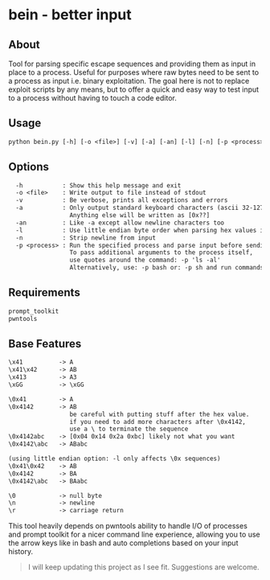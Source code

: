 # bein - better input

## About

Tool for parsing specific escape sequences and providing them as input in place to a process.
Useful for purposes where raw bytes need to be sent to a process as input i.e. binary exploitation.
The goal here is not to replace exploit scripts by any means, but to offer a quick and easy way to
test input to a process without having to touch a code editor.

## Usage

```txt
python bein.py [-h] [-o <file>] [-v] [-a] [-an] [-l] [-n] [-p <process>]
```

## Options

```txt
  -h           : Show this help message and exit
  -o <file>    : Write output to file instead of stdout
  -v           : Be verbose, prints all exceptions and errors
  -a           : Only output standard keyboard characters (ascii 32-127)
                 Anything else will be written as [0x??]
  -an          : Like -a except allow newline characters too
  -l           : Use little endian byte order when parsing hex values initialized with \0x
  -n           : Strip newline from input
  -p <process> : Run the specified process and parse input before sending it to the process
                 To pass additional arguments to the process itself,
                 use quotes around the command: -p 'ls -al'
                 Alternatively, use: -p bash or: -p sh and run commands from the shell
```

## Requirements

```txt
prompt_toolkit
pwntools
```

## Base Features

```txt
\x41          -> A
\x41\x42      -> AB
\x413         -> A3
\xGG          -> \xGG

\0x41         -> A
\0x4142       -> AB
                 be careful with putting stuff after the hex value.
                 if you need to add more characters after \0x4142,
                 use a \ to terminate the sequence
\0x4142abc    -> [0x04 0x14 0x2a 0xbc] likely not what you want
\0x4142\abc   -> ABabc

(using little endian option: -l only affects \0x sequences)
\0x41\0x42    -> AB
\0x4142       -> BA
\0x4142\abc   -> BAabc

\0            -> null byte
\n            -> newline
\r            -> carriage return
```

This tool heavily depends on pwntools ability to handle I/O of processes and prompt toolkit
for a nicer command line experience, allowing you to use the arrow keys like in bash and
auto completions based on your input history.

> I will keep updating this project as I see fit. Suggestions are welcome.
